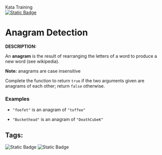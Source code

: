 Kata Training <br>
[![Static Badge](https://img.shields.io/badge/7kyu%20-%20black?style=flat&logo=codewars&labelColor=B1361E&color=black)](Javascript/7kyu)

# Anagram Detection

**DESCRIPTION:**

An **anagram** is the result of rearranging the letters of a word to produce a new word (see wikipedia).

**Note:** anagrams are case insensitive

Complete the function to return `true` if the two arguments given are anagrams of each other; return `false` otherwise.

### Examples

- `"foefet"` is an anagram of `"toffee"`

- `"Buckethead"` is an anagram of `"DeathCubeK"`



## Tags:

![Static Badge](https://img.shields.io/badge/fundamentals%20-%20purple?style=plastic) ![Static Badge](https://img.shields.io/badge/strings%20-%20blue?style=plastic) 
